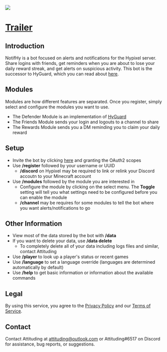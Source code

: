 ![](https://i.imgur.com/lBiK4iA.png)

# [Trailer](https://youtu.be/gTpecimtHZw "Trailer")

## Introduction
NotifHy is a bot focused on alerts and notifications for the Hypixel server. Share logins with friends, get reminders when you are about to lose your daily reward streak, and get alerts on suspicious activity. This bot is the successor to HyGuard, which you can read about [here](https://hypixel.net/threads/discord-bot-hyguard-a-bot-that-monitors-your-account-24-7.4368395/ "Hypixel Forums").

## Modules
Modules are how different features are separated. Once you register, simply select and configure the modules you want to use.
- The Defender Module is an implementation of [HyGuard](https://hypixel.net/threads/discord-bot-hyguard-a-bot-that-monitors-your-account-24-7.4368395/ "Hypixel Forums")
- The Friends Module sends your login and logouts to a channel to share
- The Rewards Module sends you a DM reminding you to claim your daily reward

## Setup
 - Invite the bot by clicking [here](https://discord.com/api/oauth2/authorize?client_id=841021942249422868&permissions=18432&scope=bot%20applications.commands "Invite") and granting the OAuth2 scopes
 - Use **/register** followed by your username or UUID
   - **/discord** on Hypixel may be required to link or relink your Discord accoutn to your Minecraft account
 - Use **/modules** followed by the module you are interested in
   - Configure the module by clicking on the select menu. The **Toggle** setting will tell you what settings need to be configured before you can enable the module
   - **/channel** may be requires for some modules to tell the bot where you want alerts/notifications to go

## Other Information
 - View most of the data stored by the bot with **/data**
 - If you want to delete your data, use **/data delete**
   - To completely delete all of your data including logs files and similar, contact Attituding
 - Use **/player** to look up a player's status or recent games
 - Use **/language** to set a language override (languages are determined automatically by default)
 - Use **/help** to get basic information or information about the available commands

## Legal
By using this service, you agree to the [Privacy Policy](https://attituding.github.io/NotifHy/privacy/ "Privacy Policy") and our [Terms of Service](https://attituding.github.io/NotifHy/tos/ "Terms of Service").

## Contact
Contact Attituding at attituding@outlook.com or Attituding#6517 on Discord for assistance, bug reports, or suggestions.